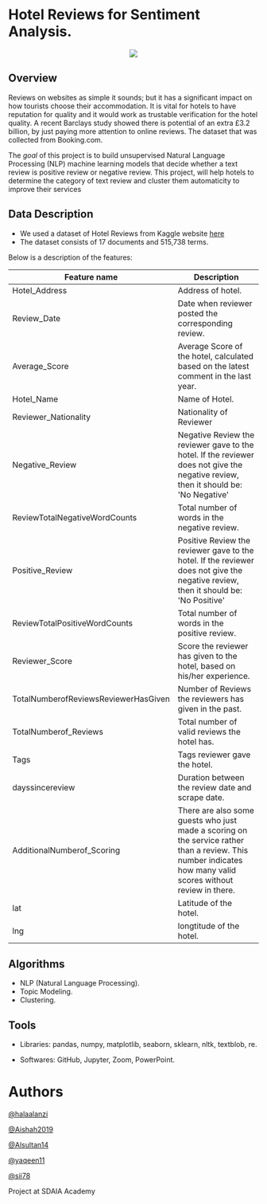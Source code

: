 # Hotel Reviews for Sentiment Analysis.

<p align="center" width="100%">
<img src="https://www.revinate.com/wp-content/themes/revinate-sage/resources/assets/images/product-desc/_guest-feedback-reputation.png" />
</p>

## Overview
Reviews on websites as simple it sounds; but it has a significant impact on how tourists choose their accommodation. It is vital for hotels to have reputation for quality and it would work as trustable verification for the hotel quality. A recent Barclays study showed there is potential of an extra £3.2 billion, by just paying more attention to online reviews. The dataset that was collected from Booking.com.

The *goal* of this project is to build unsupervised Natural Language Processing (NLP) machine learning models that decide whether a text review is positive review or negative review. This project, will help hotels to determine the category of text review and cluster them automaticity to improve their services

## Data Description
- We used a dataset of Hotel Reviews from Kaggle website [here](https://www.kaggle.com/jiashenliu/515k-hotel-reviews-data-in-europe)
- The dataset consists of 17 documents and 515,738 terms.

Below is a description of the features: 

| Feature name  | Description   
| ------------- | ------------- 
| Hotel_Address | Address of hotel.
| Review_Date   | Date when reviewer posted the corresponding review.
| Average_Score | Average Score of the hotel, calculated based on the latest comment in the last year.
| Hotel_Name    | Name of Hotel.
| Reviewer_Nationality| Nationality of Reviewer
| Negative_Review| Negative Review the reviewer gave to the hotel. If the reviewer does not give the negative review, then it should be: 'No Negative'
| ReviewTotalNegativeWordCounts| Total number of words in the negative review.
| Positive_Review| Positive Review the reviewer gave to the hotel. If the reviewer does not give the negative review, then it should be: 'No Positive'
| ReviewTotalPositiveWordCounts| Total number of words in the positive review.
| Reviewer_Score| Score the reviewer has given to the hotel, based on his/her experience.
| TotalNumberofReviewsReviewerHasGiven| Number of Reviews the reviewers has given in the past.
| TotalNumberof_Reviews| Total number of valid reviews the hotel has.
| Tags | Tags reviewer gave the hotel.
| dayssincereview| Duration between the review date and scrape date.
| AdditionalNumberof_Scoring| There are also some guests who just made a scoring on the service rather than a review. This number indicates how many valid scores without review in there.
| lat| Latitude of the hotel.
| lng| longtitude of the hotel.




## Algorithms
- NLP (Natural Language Processing).
- Topic Modeling.
- Clustering.

## Tools
- Libraries: 
pandas, 
numpy, 
matplotlib, 
seaborn, 
sklearn,
nltk,
textblob,
re.

- Softwares: 
GitHub, 
Jupyter,
Zoom,
PowerPoint.

# Authors
[@halaalanzi](https://github.com/halaalanzi)

[@Aishah2019](https://github.com/Aishah2019)

[@Alsultan14](https://github.com/Alsultan14)

[@yaqeen11](https://github.com/yaqeen11)

[@sii78](https://github.com/sii78)

Project at SDAIA Academy
